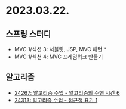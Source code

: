 # 2023.03.22.
## 스프링 스터디
* MVC 1/섹션 3: 서블릿, JSP, MVC 패턴
  * 
* MVC 1/섹션 4: MVC 프레임워크 만들기

## 알고리즘
* [24267: 알고리즘 수업 - 알고리즘의 수행 시간 6](https://www.acmicpc.net/problem/24267)
* [24313: 알고리즘 수업 - 점근적 표기 1](https://www.acmicpc.net/problem/24313)
